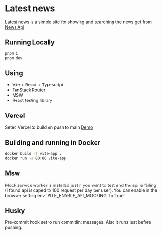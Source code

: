 # Latest news

Latest news is a simple site for showing and searching the news get from [News Api](https://newsapi.org/)

## Running Locally

```bash
pnpm i
pnpm dev
```

## Using

- Vite + React + Typescript
- TanStack Router
- MSW
- React testing library

## Vercel

Seted Vercel to build on push to main
[Demo](https://latest-news-m9u2bv091-ioni-scheines-projects.vercel.app/)

## Building and running in Docker

```bash
docker build -t vite-app .
docker run -p 80:80 vite-app
```

## Msw

Mock service worker is installed just if you want to test and the api is failing (I found api is caped to 100 request per day per user).
You can enable in the browser setting env ´VITE_ENABLE_API_MOCKING´ to ´true´

## Husky

Pre-commit hook set to run commitlint messages. Also it runs test before pushing.
